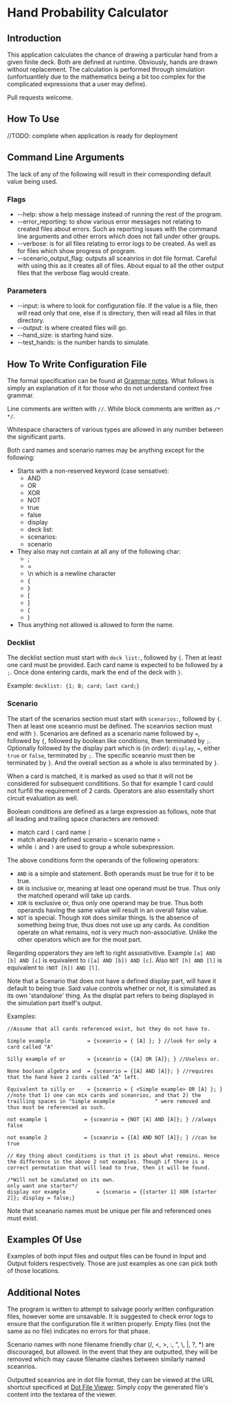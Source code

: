 
# Hand Probability Calculator

## Introduction

This application calculates the chance of drawing a particular hand from a given finite deck. Both are defined at runtime. Obviously, hands are drawn without replacement. The calculation is performed through simulation (unfortuantlely due to the mathematics being a bit too complex for the complicated expressions that a user may define).

Pull requests welcome.

## How To Use

//TODO: complete when application is ready for deployment

## Command Line Arguments

The lack of any of the following will result in their corresponding default value being used.

### Flags

- --help: show a help message instead of running the rest of the program.
- --error_reporting: to show various error messages not relating to created files about errors. Such as reporting issues with the command line arguments and other errors which does not fall under other groups.
- --verbose: is for all files relating to error logs to be created. As well as for files which show progress of program.
- --scenario_output_flag: outputs all sceanrios in dot file format. Careful with using this as it creates all of files. About equal to all the other output files that the verbose flag would create.

### Parameters

- --input: is where to look for configuration file. If the value is a file, then will read only that one, else if is directory, then will read all files in that directory.
- --output: is where created files will go.
- --hand_size: is starting hand size.
- --test_hands: is the number hands to simulate.

## How To Write Configuration File

The formal specification can be found at [Grammar notes](parser/Grammar%20notes.txt). What follows is simply an explanation of it for those who do not understand context free grammar.

Line comments are written with `//`. While block comments are written as `/* */`.

Whitespace characters of various types are allowed in any number between the significant parts.

Both card names and scenario names may be anything except for the following:
- Starts with a non-reserved keyword (case sensative):
    - AND
    - OR
    - XOR
    - NOT
    - true
    - false
    - display
    - deck list:
    - scenarios:
    - scenario
- They also may not contain at all any of the following char:
    - ;
    - =
    - \n which is a newline character
    - {
    - }
    - \[
    - ]
    - (
    - )
- Thus anything not allowed is allowed to form the name.

### Decklist

The decklist section must start with `deck list:`, followed by `{`. Then at least one card must be provided. Each card name is expected to be followed by a `;`. Once done entering cards, mark the end of the deck with `}`.

Example:
`decklist: {1; B; card; last card;}`

### Scenario

The start of the scenarios section must start with `scenarios:`, followed by `{`. Then at least one sceanrio must be defined. The sceanrios section must end with `}`. Scenarios are defined as a scenario name followed by `=`, followed by `{`, followed by boolean like conditions, then terminated by `;`. Optionally followed by the display part which is (in order): `display`, `=`, either `true` or `false`, terminated by `;`. The specific sceanrio must then be terminated by `}`. And the overall section as a whole is also terminated by `}`.

When a card is matched, it is marked as used so that it will not be considered for subsequent condititions. So that for example 1 card could not furfill the requirement of 2 cards. Operators are also essenitally short circuit evaluation as well.

Boolean conditions are defined as a large expression as follows, note that all leading and trailing space characters are removed:
- match card `[` card name `]`
- match already defined scenario `<` scenario name `>`
- while `(` and `)` are used to group a whole subexpression.

The above conditions form the operands of the following operators:
- `AND` is a simple and statement. Both operands must be true for it to be true.
- `OR` is inclusive or, meaning at least one operand must be true. Thus only the matched operand will take up cards.
- `XOR` is exclusive or, thus only one operand may be true. Thus both operands having the same value will result in an overall false value.
- `NOT` is special. Though `XOR` does similar things. Is the absence of something being true, thus does not use up any cards. As condition operate on what remains, not is very much non-associative. Unlike the other operators which are for the most part.

Regarding opperators they are left to right assoiativitive. Example `[a] AND [b] AND [c]` is equivalent to `([a] AND [b]) AND [c]`. Also `NOT [h] AND [l]` is equivalent to `(NOT [h]) AND [l]`.

Note that a Scenario that does not have a defined display part, will have it default to being true. Said value controls whether or not, it is simulated as its own 'standalone' thing. As the displat part refers to being displayed in the simulation part itself's output.

Examples:

```
//Assume that all cards referenced exist, but they do not have to.

Simple example            = {sceanrio = { [A] }; } //look for only a card called "A"

Silly example of or       = {sceanrio = {[A] OR [A]}; } //Useless or. 

None boolean algebra and  = {sceanrio = {[A] AND [A]}; } //requires that the hand have 2 cards called "A" left.

Equivalent to silly or    = {sceanrio = { <Simple example> OR [A] }; } //note that 1) one can mix cards and sceanrios, and that 2) the trailling spaces in "Simple example             " were removed and thus must be referenced as such.

not example 1            = {sceanrio = {NOT [A] AND [A]}; } //always false

not example 2            = {sceanrio = {[A] AND NOT [A]}; } //can be true

// Key thing about conditions is that it is about what remains. Hence the difference in the above 2 not examples. Though if there is a correct permutation that will lead to true, then it will be found.

/*Will not be simulated on its own.
only want one starter*/
display xor example          = {scenario = {[starter 1] XOR [starter 2]}; display = false;}
```

Note that sceanario names must be unique per file and referenced ones must exist.

## Examples Of Use

Examples of both input files and output files can be found in Input and Output folders respectively. Those are just examples as one can pick both of those locations.

## Additional Notes

The program is written to attempt to salvage poorly written configuration files, however some are unsavable. It is suggested to check error logs to ensure that the configuration file it written properly. Empty files (not the same as no file) indicates no errors for that phase.

Scenario names with none filename friendly char (/, <, >, :, ", \\, |, ?, \*) are discouraged, but allowed. In the event that they are outputted, they will be removed which may cause filename clashes between similarly named sceanrios.

Outputted sceanrios are in dot file format, they can be viewed at the URL shortcut specificed at [Dot File Viewer](https://dreampuf.github.io/GraphvizOnline). Simply copy the generated file's content into the textarea of the viewer.
